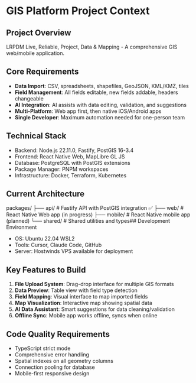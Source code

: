 # GIS Platform Project Context

## Project Overview
LRPDM Live, Reliable, Project, Data & Mapping - A comprehensive GIS web/mobile application.

## Core Requirements
- **Data Import**: CSV, spreadsheets, shapefiles, GeoJSON, KML/KMZ, tiles
- **Field Management**: All fields editable, new fields addable, headers changeable
- **AI Integration**: AI assists with data editing, validation, and suggestions
- **Multi-Platform**: Web app first, then native iOS/Android apps
- **Single Developer**: Maximum automation needed for one-person team

## Technical Stack
- Backend: Node.js 22.11.0, Fastify, PostGIS 16-3.4
- Frontend: React Native Web, MapLibre GL JS
- Database: PostgreSQL with PostGIS extensions
- Package Manager: PNPM workspaces
- Infrastructure: Docker, Terraform, Kubernetes

## Current Architecture
packages/
├── api/         # Fastify API with PostGIS integration ✅
├── web/         # React Native Web app (in progress)
├── mobile/      # React Native mobile app (planned)
└── shared/      # Shared utilities and types## Development Environment
- OS: Ubuntu 22.04 WSL2
- Tools: Cursor, Claude Code, GitHub
- Server: Hostwinds VPS available for deployment

## Key Features to Build
1. **File Upload System**: Drag-drop interface for multiple GIS formats
2. **Data Preview**: Table view with field type detection
3. **Field Mapping**: Visual interface to map imported fields
4. **Map Visualization**: Interactive map showing spatial data
5. **AI Data Assistant**: Smart suggestions for data cleaning/validation
6. **Offline Sync**: Mobile app works offline, syncs when online

## Code Quality Requirements
- TypeScript strict mode
- Comprehensive error handling
- Spatial indexes on all geometry columns
- Connection pooling for database
- Mobile-first responsive design
